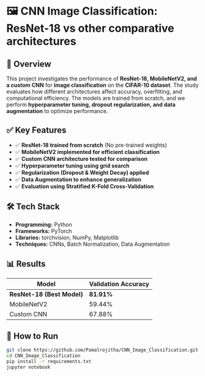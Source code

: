 # 🖼️ CNN Image Classification: ResNet-18 vs other comparative architectures

## 📌 Overview
This project investigates the performance of **ResNet-18, MobileNetV2, and a custom CNN** for **image classification** on the **CIFAR-10 dataset**. The study evaluates how different architectures affect accuracy, overfitting, and computational efficiency. The models are trained from scratch, and we perform **hyperparameter tuning, dropout regularization, and data augmentation** to optimize performance.

## ✅ Key Features
- ✅ **ResNet-18 trained from scratch** (No pre-trained weights)  
- ✅ **MobileNetV2 implemented for efficient classification**  
- ✅ **Custom CNN architecture tested for comparison**  
- ✅ **Hyperparameter tuning using grid search**  
- ✅ **Regularization (Dropout & Weight Decay) applied**  
- ✅ **Data Augmentation to enhance generalization**  
- ✅ **Evaluation using Stratified K-Fold Cross-Validation**  

## 🛠 Tech Stack
- **Programming:** Python  
- **Frameworks:** PyTorch  
- **Libraries:** torchvision, NumPy, Matplotlib  
- **Techniques:** CNNs, Batch Normalization, Data Augmentation  

## 📊 Results
| Model | Validation Accuracy |
|--------|------------------|
| **ResNet-18 (Best Model)** | **81.91%** |
| MobileNetV2 | 59.44% |
| Custom CNN | 67.88% |

## 🚀 How to Run
```bash
git clone https://github.com/Pamalrojitha/CNN_Image_Classification.git
cd CNN_Image_Classification
pip install -r requirements.txt
jupyter notebook
